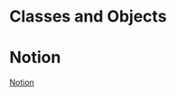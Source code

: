 # Classes and Objects

# Notion

[Notion](https://mis-notas.notion.site/2-1-3-Classes-and-Objects-64cf13bb38e448d5b29c2a0714f7d7ce?pvs=4)
